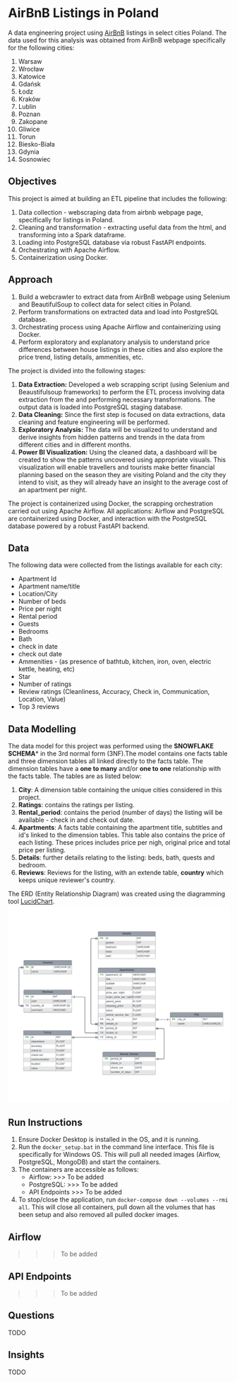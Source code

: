 # AirBnB Listings in Poland
A data engineering project using [AirBnB](https://www.airbnb.com) listings in select cities Poland. The data used for this analysis was obtained from AirBnB webpage specifically for the following cities:
1. Warsaw
2. Wrocław
3. Katowice
4. Gdańsk
5. Łodz
6. Kraków
7. Lublin
8. Poznan
9. Zakopane
10. Gliwice
11. Torun
12. Biesko-Biała
13. Gdynia
14. Sosnowiec


## Objectives
This project is aimed at building an ETL pipeline that includes the following:
1. Data collection - webscraping data from airbnb webpage page, specifically for listings in Poland.
2. Cleaning and transformation - extracting useful data from the html, and transforming into a Spark dataframe.
3. Loading into PostgreSQL database via robust FastAPI endpoints.
4. Orchestrating with Apache Airflow.
5. Containerization using Docker.


## Approach
1. Build a webcrawler to extract data from AirBnB webpage using Selenium and BeautifulSoup to collect data for select cities in Poland.
2. Perform transformations on extracted data and load into PostgreSQL database.
3. Orchestrating process using Apache Airflow and containerizing using Docker.
4. Perform exploratory and explanatory analysis to understand price differences between house listings in these cities and also explore the price trend, listing details, ammenities, etc.

The project is divided into the following stages:
1. **Data Extraction:** Developed a web scrapping script (using Selenium and Beaustifulsoup frameworks) to perform the ETL process involving data extraction from the and performing necessary transformations. The output data is loaded into PostgreSQL staging database.
2. **Data Cleaning:** Since the first step is focused on data extractions, data cleaning and feature engineering will be performed.
3. **Exploratory Analysis:** The data will be visualized to understand and derive insights from hidden patterns and trends in the data from different cities and in different months.
4. **Power BI Visualization:** Using the cleaned data, a dashboard will be created to show the patterns uncovered using appropriate visuals. This visualization will enable travellers and tourists make better financial planning based on the season they are visiting Poland and the city they intend to visit, as they will already have an insight to the average cost of an apartment per night.

The project is containerized using Docker, the scrapping orchestration carried out using Apache Airflow. All applications: Airflow and PostgreSQL are containerized using Docker, and interaction with the PostgreSQL database powered by a robust FastAPI backend.


## Data
The following data were collected from the listings available for each city:
- Apartment Id
- Apartment name/title
- Location/City
- Number of beds
- Price per night
- Rental period
- Guests
- Bedrooms
- Bath
- check in date
- check out date
- Ammenities - (as presence of bathtub, kitchen, iron, oven, electric kettle, heating, etc)
- Star
- Number of ratings
- Review ratings (Cleanliness, Accuracy, Check in, Communication, Location, Value)
- Top 3 reviews


## Data Modelling
The data model for this project was performed using the **SNOWFLAKE SCHEMA*** in the 3rd normal form (3NF).The model contains one facts table and three dimension tables all linked directly to the facts table. The dimension tables have a **one to many** and/or **one to one** relationship with the facts table. The tables are as listed below:
1. **City**: A dimension table containing the unique cities considered in this project.
2. **Ratings**: contains the ratings per listing.
3. **Rental_period**: contains the period (number of days) the listing will be available - check in and check out date.
4. **Apartments**: A facts table containing the apartment title, subtitles and id's linked to the dimension tables.
This table also contains the price of each listing. These prices includes price per nigh, original price and total
price per listing.
5. **Details**: further details relating to the listing: beds, bath, quests and bedroom.
6. **Reviews**: Reviews for the listing, with an extende table, **country** which keeps unique reviewer's country.

The ERD (Entity Relationship Diagram) was created using the diagramming tool [LucidChart](https://lucid.app/).
![](img/Poland_AirBnB.png)


## Run Instructions
1. Ensure Docker Desktop is installed in the OS, and it is running.
2. Run the `docker_setup.bat` in the command line interface. This file is specifically for Windows OS. This will pull all needed images (Airflow, PostgreSQL, MongoDB) and start the containers.
3. The containers are accessible as follows:
    - Airflow: >>> To be added
    - PostgreSQL: >>> To be added
    - API Endpoints >>> To be added
4. To stop/close the application, run `docker-compose down --volumes --rmi all`. This will close all containers, pull down all the volumes that has been setup and also removed all pulled docker images.


## Airflow
>>> To be added

## API Endpoints
>>> To be added

## Questions
TODO

## Insights
TODO
